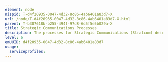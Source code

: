 ```yaml
---
element: node
nispid: T-d4f20935-0047-4d32-8c86-4ab6401a83d7-X
url: /node/T-d4f20935-0047-4d32-8c86-4ab6401a83d7-X.html
parent: T-b387618b-b255-494f-97d8-6d5f5e5b029a-X
title: Strategic Communications Processes
description: The processes for Strategic Communications (Stratcom) describe the activities to communicate in an appropriate, timely, accurate and responsive manner on the political and military objectives and the execution and effects of a mission. It requires the use of various channels, including the traditional media, internet-based media and public engagement, to build awareness, understanding, and support for its decisions and operations. This requires a coherent institutional approach, coordination of effort within the coalition and between all relevant actors, and consistency with agreed policies, procedures and principles. The list of associated disciplines includes Public Diplomacy, Public Affairs (PA), Military Public Affairs, Information Operations (Info Ops), Psychological Operations (PSYOPS).
level: 6
emUUID: d4f20935-0047-4d32-8c86-4ab6401a83d7
usage:
  serviceprofiles:
---
```

